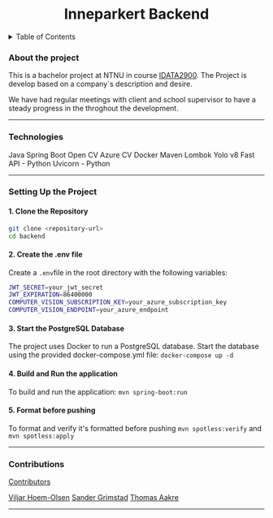 # <center>Inneparkert Backend</center>

<!-- TABLE OF CONTENTS -->
<details>
  <summary>Table of Contents</summary>
  <ol>
    <li>
      <a href="#about-the-project">About The Project</a>
    </li>
        <li><a href="#technologies">Technologies</a></li>
    <li>
      <a href="#setting-up-the-project">Setting Up the Project</a>
      <ul>
      </ul>
    </li>
    <li><a href="#contribuitons">Contributions</a></li>

  </ol>
</details>

### About the project

This is a bachelor project at NTNU in course [IDATA2900][IDATA2900-url]. The Project is develop based on a company´s description and desire.

We have had regular meetings with client and school supervisor to have a steady progress in the throghout the development.

---

### Technologies

Java Spring Boot
Open CV
Azure CV
Docker
Maven
Lombok
Yolo v8
Fast API - Python
Uvicorn - Python

---

### Setting Up the Project

#### 1. Clone the Repository

```bash
git clone <repository-url>
cd backend
```

#### 2. Create the .env file

Create a `.env`file in the root directory with the following variables:

```bash
JWT_SECRET=your_jwt_secret
JWT_EXPIRATION=86400000
COMPUTER_VISION_SUBSCRIPTION_KEY=your_azure_subscription_key
COMPUTER_VISION_ENDPOINT=your_azure_endpoint
```

#### 3. Start the PostgreSQL Database

The project uses Docker to run a PostgreSQL database. Start the database using the provided docker-compose.yml file:
`docker-compose up -d`

#### 4. Build and Run the application

To build and run the application:
`mvn spring-boot:run`

#### 5. Format before pushing

To format and verify it's formatted before pushing
`mvn spotless:verify` and `mvn spotless:apply`

---

### Contributions

[Contributors][contributors-url]

[Viljar Hoem-Olsen][Viljar-url]
[Sander Grimstad][Sander-url]
[Thomas Aakre][Thomas-url]

---

[IDATA2900-url]: https://www.ntnu.no/studier/emner/IDATA2900/2024#tab=omEmnet
[Endpoint Badge]: https://img.shields.io/endpoint
[contributors-url]: https://github.com/Bachelor-Group-13/inneparkert-backend/graphs/contributors
[Backend-url]: https://github.com/Bachelor-Group-13/inneparkert-backend.git
[Repository-url]: https://github.com/Bachelor-Group-13
[Viljar-url]: https://github.com/viljarh
[Sander-url]: https://github.com/sagrimstad
[Thomas-url]: (https://github.com/thomasaakre)
